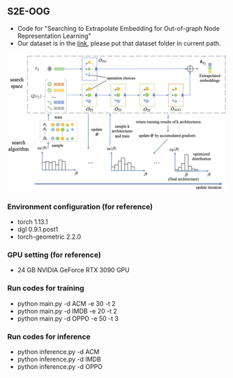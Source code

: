 ## S2E-OOG

+ Code for "Searching to Extrapolate Embedding for Out-of-graph Node Representation Learning"
+ Our dataset is in the [link](https://cloud.tsinghua.edu.cn/d/19fcdb19edcd415eabfe/), please put that dataset folder in current path. 

![方法示意图](method.jpg)

### Environment configuration (for reference)
  + torch            1.13.1
  + dgl              0.9.1.post1
  + torch-geometric  2.2.0  

### GPU setting (for reference)
  + 24 GB NVIDIA GeForce RTX 3090 GPU

### Run codes for training
  + python main.py -d ACM -e 30 -t 2
  + python main.py -d IMDB -e 20 -t 2
  + python main.py -d OPPO -e 50 -t 3


### Run codes for inference
  + python inference.py -d ACM
  + python inference.py -d IMDB
  + python inference.py -d OPPO
